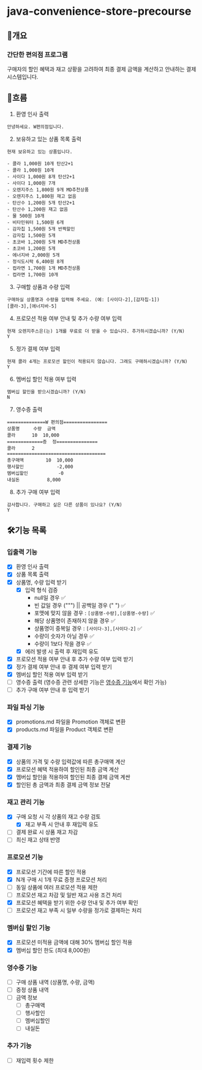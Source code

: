 # java-convenience-store-precourse

## 📑개요

### 간단한 편의점 프로그램

구매자의 할인 혜택과 재고 상황을 고려하여 최종 결제 금액을 계산하고 안내하는 결제 시스템입니다.

## 💬흐름

1. 환영 인사 출력

```
안녕하세요. W편의점입니다.
```

2. 보유하고 있는 상품 목록 출력

```
현재 보유하고 있는 상품입니다.

- 콜라 1,000원 10개 탄산2+1
- 콜라 1,000원 10개
- 사이다 1,000원 8개 탄산2+1
- 사이다 1,000원 7개
- 오렌지주스 1,800원 9개 MD추천상품
- 오렌지주스 1,800원 재고 없음
- 탄산수 1,200원 5개 탄산2+1
- 탄산수 1,200원 재고 없음
- 물 500원 10개
- 비타민워터 1,500원 6개
- 감자칩 1,500원 5개 반짝할인
- 감자칩 1,500원 5개
- 초코바 1,200원 5개 MD추천상품
- 초코바 1,200원 5개
- 에너지바 2,000원 5개
- 정식도시락 6,400원 8개
- 컵라면 1,700원 1개 MD추천상품
- 컵라면 1,700원 10개
```

3. 구매할 상품과 수량 입력

```
구매하실 상품명과 수량을 입력해 주세요. (예: [사이다-2],[감자칩-1])
[콜라-3],[에너지바-5]
```

4. 프로모션 적용 여부 안내 및 추가 수량 여부 입력

```
현재 오렌지주스은(는) 1개를 무료로 더 받을 수 있습니다. 추가하시겠습니까? (Y/N)
Y
```

5. 정가 결제 여부 입력

```
현재 콜라 4개는 프로모션 할인이 적용되지 않습니다. 그래도 구매하시겠습니까? (Y/N)
Y
```

6. 멤버십 할인 적용 여부 입력

```
멤버십 할인을 받으시겠습니까? (Y/N)
N
```

7. 영수증 출력

```
==============W 편의점================
상품명		수량	금액
콜라		10 	10,000
=============증	정===============
콜라		2
====================================
총구매액		10	10,000
행사할인			-2,000
멤버십할인			-0
내실돈			 8,000

```

8. 추가 구매 여부 입력

```
감사합니다. 구매하고 싶은 다른 상품이 있나요? (Y/N)
Y
```

## 🛠️기능 목록

### 입출력 기능

- [X] 환영 인사 출력
- [X] 상품 목록 출력
- [X] 상품명, 수량 입력 받기
    - [X] 입력 형식 검증
        - null일 경우 ✅
        - 빈 값일 경우 (""") || 공백일 경우 (" ") ✅
        - 포맷에 맞지 않을 경우 : `[상품명-수량],[상품명-수량]` ✅
        - 해당 상품명이 존재하지 않을 경우 ✅
        - 상품명이 중복일 경우 : `[사이다-3],[사이다-2]` ✅
        - 수량이 숫자가 아닐 경우 ✅
        - 수량이 1보다 작을 경우 ✅
    - [X] 에러 발생 시 출력 후 재입력 유도
- [X] 프로모션 적용 여부 안내 후 추가 수량 여부 입력 받기
- [X] 정가 결제 여부 안내 후 결제 여부 입력 받기
- [X] 멤버십 할인 적용 여부 입력 받기
- [ ] 영수증 출력 (영수증 관련 상세한 기능은 [영수증 기능](#영수증-기능)에서 확인 가능)
- [ ] 추가 구매 여부 안내 후 입력 받기

### 파일 파싱 기능

- [X] promotions.md 파일을 Promotion 객체로 변환
- [X] products.md 파일을 Product 객체로 변환

### 결제 기능

- [X] 상품의 가격 및 수량 입력값에 따른 총구매액 계산
- [X] 프로모션 혜택 적용하여 할인된 최종 금액 계산
- [x] 멤버십 할인을 적용하여 할인된 최종 결제 금액 계싼
- [X] 할인된 총 금액과 최종 결제 금액 정보 전달

### 재고 관리 기능

- [X] 구매 요청 시 각 상품의 재고 수량 검토
    - [X] 재고 부족 시 안내 후 재입력 유도
- [ ] 결제 완료 시 상품 재고 차감
- [ ] 최신 재고 상태 반영

### 프로모션 기능

- [X] 프로모션 기간에 따른 할인 적용
- [X] N개 구매 시 1개 무료 증졍 프로모션 처리
- [ ] 동일 상품에 여러 프로모션 적용 제한
- [ ] 프로모션 재고 차감 및 일반 재고 사용 조건 처리
- [X] 프로모션 혜택을 받기 위한 수량 안내 및 추가 여부 확인
- [ ] 프로모션 재고 부족 시 일부 수량을 정가로 결제하는 처리

### 멤버십 할인 기능

- [X] 프로모션 미적용 금액에 대해 30% 멤버십 할인 적용
- [X] 멤버십 할인 한도 (최대 8,000원)

### 영수증 기능

- [ ] 구매 상품 내역 (상품명, 수량, 금액)
- [ ] 증정 상품 내역
- [ ] 금액 정보
    - [ ] 총구매액
    - [ ] 행사할인
    - [ ] 멤버십할인
    - [ ] 내실돈

### 추가 기능

- [ ] 재입력 횟수 제한